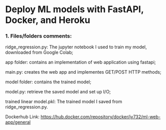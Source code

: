 # Deploy ML models with FastAPI, Docker, and Heroku
### 1. Files/folders comments:

ridge_regression.py: The jupyter notebook I used to train my model, downloaded from Google Colab;

app folder: contains an implementation of web application using fastapi;

main.py: creates the web app and implementes GET/POST HTTP methods;

model folder: contains the trained model;

model.py: retrieve the saved model and set up I/O;

trained linear model.pkl: The trained model I saved from ridge_regression.py.

Dockerhub Link: https://hub.docker.com/repository/docker/jy732/ml-web-app/general
